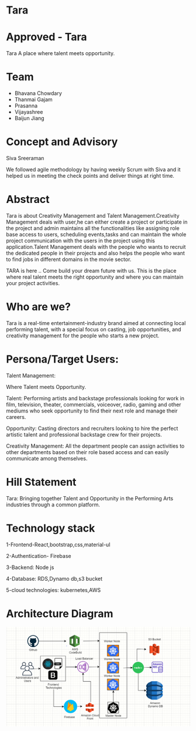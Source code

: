 # Tara

# Approved - Tara

Tara
A place where talent meets opportunity.

# Team

- Bhavana Chowdary
- Thanmai Gajam
- Prasanna
- Vijayashree
- Baijun Jiang

# Concept and Advisory

Siva Sreeraman

We followed agile methodology by having weekly Scrum with Siva and it helped us in meeting the check points and deliver things at right time.

# Abstract

Tara is about Creativity Management and Talent Management.Creativity Management deals with user,he can either create a project
or participate in the project and admin maintains all the functionalities like assigning role base access to users, scheduling events,tasks and can maintain the whole project communication with the  users in the project using this application.Talent Management deals with the people who wants to recruit the  dedicated people in their projects and also helps the people who want to find jobs in different domains in the movie sector.


TARA is here .. Come build your dream future with us. This is the place where real talent meets the right opportunity and where you can maintain your project activities.

# Who are we?

Tara is a real-time entertainment-industry brand aimed at connecting local performing talent, with a special focus on casting, job opportunities, and creativity management for the people who starts a new project.

# Persona/Target Users:

Talent Management:

Where Talent meets Opportunity.

Talent:
Performing artists and backstage professionals looking for work in film, television, theater, commercials, voiceover, radio, gaming and other mediums who seek opportunity to find their next role and manage their careers.

Opportunity:
Casting directors and recruiters looking to hire the perfect artistic talent and professional backstage crew for their projects.

Creativity Management: All the department people can assign activities to other departments based on their role based access and can easily communicate among themselves.




# Hill Statement

Tara: Bringing together Talent and Opportunity in the Performing Arts industries through a common platform.



# Technology stack

 1-Frontend-React,bootstrap,css,material-uI
 
 2-Authentication- Firebase
 
 3-Backend: Node js
 
 4-Database: RDS,Dynamo db,s3 bucket
 
 5-cloud technologies: kubernetes,AWS
 
 
 # Architecture Diagram

![](images/taraarchitecture.PNG)
